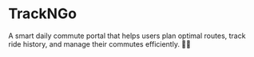 # TrackNGo
A smart daily commute portal that helps users plan optimal routes, track ride history, and manage their commutes efficiently. 🚗📍
